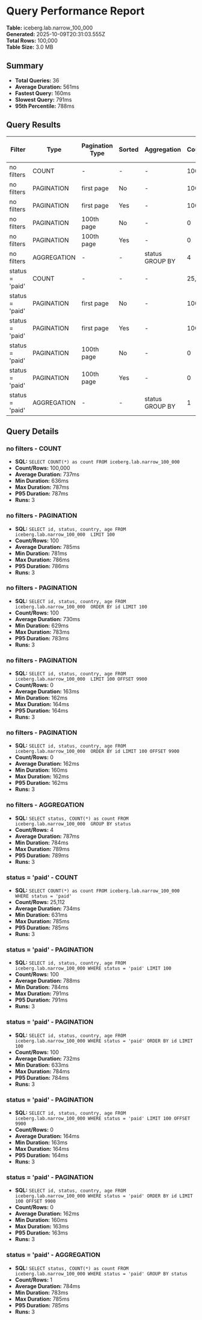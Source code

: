 # Query Performance Report

**Table:** iceberg.lab.narrow_100_000  
**Generated:** 2025-10-09T20:31:03.555Z  
**Total Rows:** 100,000  
**Table Size:** 3.0 MB

## Summary

- **Total Queries:** 36
- **Average Duration:** 561ms
- **Fastest Query:** 160ms
- **Slowest Query:** 791ms
- **95th Percentile:** 788ms

## Query Results

| Filter | Type | Pagination Type | Sorted | Aggregation | Count/Rows | Avg Duration (ms) | Min Duration (ms) | Max Duration (ms) | P95 Duration (ms) | Runs |
|--------|------|-----------------|--------|-------------|------------|-------------------|-------------------|-------------------|-------------------|------|
| no filters | COUNT | - | - | - | 100,000 | 737 | 636 | 787 | 787 | 3 |
| no filters | PAGINATION | first page | No | - | 100 | 785 | 781 | 786 | 786 | 3 |
| no filters | PAGINATION | first page | Yes | - | 100 | 730 | 629 | 783 | 783 | 3 |
| no filters | PAGINATION | 100th page | No | - | 0 | 163 | 162 | 164 | 164 | 3 |
| no filters | PAGINATION | 100th page | Yes | - | 0 | 162 | 160 | 162 | 162 | 3 |
| no filters | AGGREGATION | - | - | status GROUP BY | 4 | 787 | 784 | 789 | 789 | 3 |
| status = 'paid' | COUNT | - | - | - | 25,112 | 734 | 631 | 785 | 785 | 3 |
| status = 'paid' | PAGINATION | first page | No | - | 100 | 788 | 784 | 791 | 791 | 3 |
| status = 'paid' | PAGINATION | first page | Yes | - | 100 | 732 | 633 | 784 | 784 | 3 |
| status = 'paid' | PAGINATION | 100th page | No | - | 0 | 164 | 163 | 164 | 164 | 3 |
| status = 'paid' | PAGINATION | 100th page | Yes | - | 0 | 162 | 160 | 163 | 163 | 3 |
| status = 'paid' | AGGREGATION | - | - | status GROUP BY | 1 | 784 | 783 | 785 | 785 | 3 |

## Query Details

### no filters - COUNT
- **SQL:** `SELECT COUNT(*) as count FROM iceberg.lab.narrow_100_000 `
- **Count/Rows:** 100,000
- **Average Duration:** 737ms
- **Min Duration:** 636ms
- **Max Duration:** 787ms
- **P95 Duration:** 787ms
- **Runs:** 3

### no filters - PAGINATION
- **SQL:** `SELECT id, status, country, age FROM iceberg.lab.narrow_100_000  LIMIT 100`
- **Count/Rows:** 100
- **Average Duration:** 785ms
- **Min Duration:** 781ms
- **Max Duration:** 786ms
- **P95 Duration:** 786ms
- **Runs:** 3

### no filters - PAGINATION
- **SQL:** `SELECT id, status, country, age FROM iceberg.lab.narrow_100_000  ORDER BY id LIMIT 100`
- **Count/Rows:** 100
- **Average Duration:** 730ms
- **Min Duration:** 629ms
- **Max Duration:** 783ms
- **P95 Duration:** 783ms
- **Runs:** 3

### no filters - PAGINATION
- **SQL:** `SELECT id, status, country, age FROM iceberg.lab.narrow_100_000  LIMIT 100 OFFSET 9900`
- **Count/Rows:** 0
- **Average Duration:** 163ms
- **Min Duration:** 162ms
- **Max Duration:** 164ms
- **P95 Duration:** 164ms
- **Runs:** 3

### no filters - PAGINATION
- **SQL:** `SELECT id, status, country, age FROM iceberg.lab.narrow_100_000  ORDER BY id LIMIT 100 OFFSET 9900`
- **Count/Rows:** 0
- **Average Duration:** 162ms
- **Min Duration:** 160ms
- **Max Duration:** 162ms
- **P95 Duration:** 162ms
- **Runs:** 3

### no filters - AGGREGATION
- **SQL:** `SELECT status, COUNT(*) as count FROM iceberg.lab.narrow_100_000  GROUP BY status`
- **Count/Rows:** 4
- **Average Duration:** 787ms
- **Min Duration:** 784ms
- **Max Duration:** 789ms
- **P95 Duration:** 789ms
- **Runs:** 3

### status = 'paid' - COUNT
- **SQL:** `SELECT COUNT(*) as count FROM iceberg.lab.narrow_100_000 WHERE status = 'paid'`
- **Count/Rows:** 25,112
- **Average Duration:** 734ms
- **Min Duration:** 631ms
- **Max Duration:** 785ms
- **P95 Duration:** 785ms
- **Runs:** 3

### status = 'paid' - PAGINATION
- **SQL:** `SELECT id, status, country, age FROM iceberg.lab.narrow_100_000 WHERE status = 'paid' LIMIT 100`
- **Count/Rows:** 100
- **Average Duration:** 788ms
- **Min Duration:** 784ms
- **Max Duration:** 791ms
- **P95 Duration:** 791ms
- **Runs:** 3

### status = 'paid' - PAGINATION
- **SQL:** `SELECT id, status, country, age FROM iceberg.lab.narrow_100_000 WHERE status = 'paid' ORDER BY id LIMIT 100`
- **Count/Rows:** 100
- **Average Duration:** 732ms
- **Min Duration:** 633ms
- **Max Duration:** 784ms
- **P95 Duration:** 784ms
- **Runs:** 3

### status = 'paid' - PAGINATION
- **SQL:** `SELECT id, status, country, age FROM iceberg.lab.narrow_100_000 WHERE status = 'paid' LIMIT 100 OFFSET 9900`
- **Count/Rows:** 0
- **Average Duration:** 164ms
- **Min Duration:** 163ms
- **Max Duration:** 164ms
- **P95 Duration:** 164ms
- **Runs:** 3

### status = 'paid' - PAGINATION
- **SQL:** `SELECT id, status, country, age FROM iceberg.lab.narrow_100_000 WHERE status = 'paid' ORDER BY id LIMIT 100 OFFSET 9900`
- **Count/Rows:** 0
- **Average Duration:** 162ms
- **Min Duration:** 160ms
- **Max Duration:** 163ms
- **P95 Duration:** 163ms
- **Runs:** 3

### status = 'paid' - AGGREGATION
- **SQL:** `SELECT status, COUNT(*) as count FROM iceberg.lab.narrow_100_000 WHERE status = 'paid' GROUP BY status`
- **Count/Rows:** 1
- **Average Duration:** 784ms
- **Min Duration:** 783ms
- **Max Duration:** 785ms
- **P95 Duration:** 785ms
- **Runs:** 3

